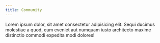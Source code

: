 ```yaml
---
title: Community
---
```


Lorem ipsum dolor, sit amet consectetur adipisicing elit. Sequi ducimus molestiae a quod, eum eveniet aut numquam iusto architecto maxime distinctio commodi expedita modi dolores!
